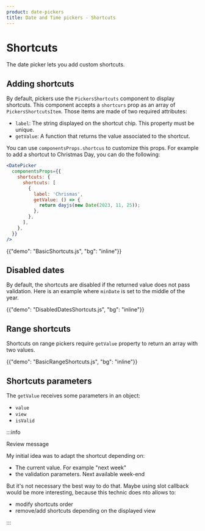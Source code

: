 ```yaml
---
product: date-pickers
title: Date and Time pickers - Shortcuts
---
```


# Shortcuts

<p class="description">The date picker lets you add custom shortcuts.</p>

## Adding shortcuts

By default, pickers use the `PickersShortcuts` component to display shortcuts.
This component accepts a `shortcurs` prop as an array of `PickersShortcutsItem`.
Those items are made of two required attributes:

- `label`: The string displayed on the shortcut chip. This property must be unique.
- `getValue`: A function that returns the value associated to the shortcut.

You can use `componentsProps.shortcus` to customize this props. For example to add a shortcut to Christmas Day, you can do the following:

```jsx
<DatePicker
  componentsProps={{
    shortcuts: {
      shortcuts: [
        {
          label: 'Chrismas',
          getValue: () => {
            return dayjs(new Date(2023, 11, 25));
          },
        },
      ],
    },
  }}
/>
```

{{"demo": "BasicShortcuts.js", "bg": "inline"}}

## Disabled dates

By default, the shortcuts are disabled if the returned value does not pass validation. Here is an example where `minDate` is set to the middle of the year.

{{"demo": "DisabledDatesShortcuts.js", "bg": "inline"}}

## Range shortcuts [<span class="plan-pro"></span>](/x/introduction/licensing/#pro-plan)

Shortcuts on range pickers require `getValue` property to return an array with two values.

{{"demo": "BasicRangeShortcuts.js", "bg": "inline"}}

## Shortcuts parameters

The `getValue` receives some parameters in an object:

- `value`
- `view`
- `isValid`

:::info

Review message

My initial idea was to adapt the shortcut depending on:

- The current value. For example "next week"
- the validation parameters. Next available week-end

But it's not necessary the best way to do that. Maybe using slot callback would be more interesting, because this technic does nto allows to:

- modify shortcuts order
- remove/add shortcuts depending on the displayed view

:::
